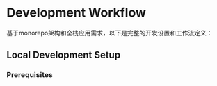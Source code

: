 # Development Workflow

基于monorepo架构和全栈应用需求，以下是完整的开发设置和工作流定义：

## Local Development Setup

### Prerequisites
```bash